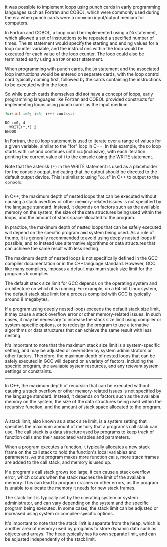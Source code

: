 it was possible to implement loops using punch cards in early programming languages such as Fortran and COBOL, which were commonly used during the era when punch cards were a common input/output medium for computers.

In Fortran and COBOL, a loop could be implemented using a `DO` statement, which allowed a set of instructions to be repeated a specified number of times. The `DO` statement would specify the starting and ending values for a loop counter variable, and the instructions within the loop would be executed for each value of the loop counter. The loop could also be terminated early using a `STOP` or `EXIT` statement.

When programming with punch cards, the `DO` statement and the associated loop instructions would be entered on separate cards, with the loop control card typically coming first, followed by the cards containing the instructions to be executed within the loop.

So while punch cards themselves did not have a concept of loops, early programming languages like Fortran and COBOL provided constructs for implementing loops using punch cards as the input medium.

```c++
for(int i=0; i<5; i++) cout<<i;
```
```Fortran
DO i=0, 4
  WRITE(*,*) i
ENDDO
```
In Fortran, the `DO` loop statement is used to iterate over a range of values for a given variable, similar to the "for" loop in C++. In this example, the `DO` loop starts with `i=0` and continues until `i=4` (inclusive), with each iteration printing the current value of i to the console using the WRITE statement.

Note that the asterisk `(*)` in the WRITE statement is used as a placeholder for the console output, indicating that the output should be directed to the default output device. This is similar to using "`cout`" in C++ to output to the console.

--------------------------------------

In C++, the maximum depth of nested loops that can be executed without causing a stack overflow or other memory-related issues is not specified by the language standard. Instead, it depends on factors such as the available memory on the system, the size of the data structures being used within the loops, and the amount of stack space allocated to the program.

In practice, the maximum depth of nested loops that can be safely executed will depend on the specific program and system being used. As a rule of thumb, it is generally recommended to avoid using deeply nested loops if possible, and to instead use alternative algorithms or data structures that can achieve the same result with less nesting.

The maximum depth of nested loops is not specifically defined in the GCC compiler documentation or in the C++ language standard. However, GCC, like many compilers, imposes a default maximum stack size limit for the programs it compiles.

The default stack size limit for GCC depends on the operating system and architecture on which it is running. For example, on a 64-bit Linux system, the default stack size limit for a process compiled with GCC is typically around 8 megabytes.

If a program using deeply nested loops exceeds the default stack size limit, it may cause a stack overflow error or other memory-related issues. In such cases, it may be necessary to increase the stack size limit using compiler or system-specific options, or to redesign the program to use alternative algorithms or data structures that can achieve the same result with less nesting.

It's important to note that the maximum stack size limit is a system-specific setting, and may be adjusted or overridden by system administrators or other factors. Therefore, the maximum depth of nested loops that can be safely executed in GCC will depend on a variety of factors, including the specific program, the available system resources, and any relevant system settings or constraints.

------------------------------

In C++, the maximum depth of recursion that can be executed without causing a stack overflow or other memory-related issues is not specified by the language standard. Instead, it depends on factors such as the available memory on the system, the size of the data structures being used within the recursive function, and the amount of stack space allocated to the program.


-----------------------------

A stack limit, also known as a stack size limit, is a system setting that specifies the maximum amount of memory that a program's call stack can use. The call stack is a data structure used by programs to keep track of function calls and their associated variables and parameters.

When a program executes a function, it typically allocates a new stack frame on the call stack to hold the function's local variables and parameters. As the program makes more function calls, more stack frames are added to the call stack, and memory is used up.

If a program's call stack grows too large, it can cause a stack overflow error, which occurs when the stack reaches the limit of the available memory. This can lead to program crashes or other errors, as the program is unable to allocate the memory it needs for new stack frames.

The stack limit is typically set by the operating system or system administrator, and can vary depending on the system and the specific program being executed. In some cases, the stack limit can be adjusted or increased using system or compiler-specific options.

It's important to note that the stack limit is separate from the heap, which is another area of memory used by programs to store dynamic data such as objects and arrays. The heap typically has its own separate limit, and can be adjusted independently of the stack limit.








